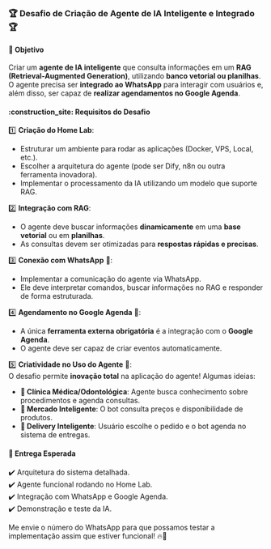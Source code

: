 ### :trophy: Desafio de Criação de Agente de IA Inteligente e Integrado :trophy:

#### :pushpin: **Objetivo**  
Criar um **agente de IA inteligente** que consulta informações em um **RAG (Retrieval-Augmented Generation)**, utilizando **banco vetorial ou planilhas**. O agente precisa ser **integrado ao WhatsApp** para interagir com usuários e, além disso, ser capaz de **realizar agendamentos no Google Agenda**.

#### :construction_site: **Requisitos do Desafio**  

:one: **Criação do Home Lab**:  
   - Estruturar um ambiente para rodar as aplicações (Docker, VPS, Local, etc.).  
   - Escolher a arquitetura do agente (pode ser Dify, n8n ou outra ferramenta inovadora).  
   - Implementar o processamento da IA utilizando um modelo que suporte RAG.  

:two: **Integração com RAG**:  
   - O agente deve buscar informações **dinamicamente** em uma **base vetorial** ou em **planilhas**.  
   - As consultas devem ser otimizadas para **respostas rápidas e precisas**.  

:three: **Conexão com WhatsApp** :calling::  
   - Implementar a comunicação do agente via WhatsApp.  
   - Ele deve interpretar comandos, buscar informações no RAG e responder de forma estruturada.  

:four: **Agendamento no Google Agenda** :date::  
   - A única **ferramenta externa obrigatória** é a integração com o **Google Agenda**.  
   - O agente deve ser capaz de criar eventos automaticamente.  

:five: **Criatividade no Uso do Agente** :rocket::  
   O desafio permite **inovação total** na aplicação do agente! Algumas ideias:  
   - **:tooth: Clínica Médica/Odontológica**: Agente busca conhecimento sobre procedimentos e agenda consultas.  
   - **:shopping_cart: Mercado Inteligente**: O bot consulta preços e disponibilidade de produtos.  
   - **:hamburger: Delivery Inteligente**: Usuário escolhe o pedido e o bot agenda no sistema de entregas.  

#### :dart: **Entrega Esperada**  
:heavy_check_mark: Arquitetura do sistema detalhada.  
:heavy_check_mark: Agente funcional rodando no Home Lab.  
:heavy_check_mark: Integração com WhatsApp e Google Agenda.  
:heavy_check_mark: Demonstração e teste da IA.  

Me envie o número do WhatsApp para que possamos testar a implementação assim que estiver funcional! :fire::rocket:
